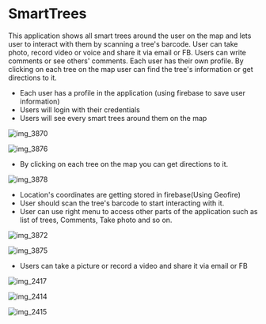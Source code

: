 # SmartTrees
This application shows all smart trees around the user on the map and lets user to interact with them by scanning a tree's barcode. User can take photo, record video or voice and share it via email or FB. Users can write comments or see others' comments. Each user has their own profile. By clicking on each tree on the map user can find the tree's information or get directions to it.


- Each user has a profile in the application (using firebase to save user information)
- Users will login with their credentials
- Users will see every smart trees around them on the map

![img_3870](https://user-images.githubusercontent.com/21302849/36703032-a1c05ecc-1b0e-11e8-8710-bf6ada0dfd6d.PNG)


![img_3876](https://user-images.githubusercontent.com/21302849/36702925-11149898-1b0e-11e8-95d1-0c85e418a71d.PNG)

- By clicking on each tree on the map you can get directions to it.

![img_3878](https://user-images.githubusercontent.com/21302849/36703434-75e36054-1b10-11e8-8052-7e77715927b2.PNG)

- Location's coordinates are getting stored in firebase(Using Geofire)
- User should scan the tree's barcode to start interacting with it.
- User can use right menu to access other parts of the application such as list of trees, Comments, Take photo and so on.

![img_3872](https://user-images.githubusercontent.com/21302849/36703157-2d1a019e-1b0f-11e8-931a-f2dbf312c398.PNG)

![img_3875](https://user-images.githubusercontent.com/21302849/36703166-3b6a8b2e-1b0f-11e8-8b00-2a648e5fc72b.PNG)

- Users can take a picture or record a video and share it via email or FB

![img_2417](https://user-images.githubusercontent.com/21302849/36704415-21a14524-1b15-11e8-9339-819a665fb61d.PNG)

![img_2414](https://user-images.githubusercontent.com/21302849/36704424-24209750-1b15-11e8-9e48-c2ae58832699.PNG)

![img_2415](https://user-images.githubusercontent.com/21302849/36704426-25885d26-1b15-11e8-8672-6c5b73dd8fc4.PNG)
